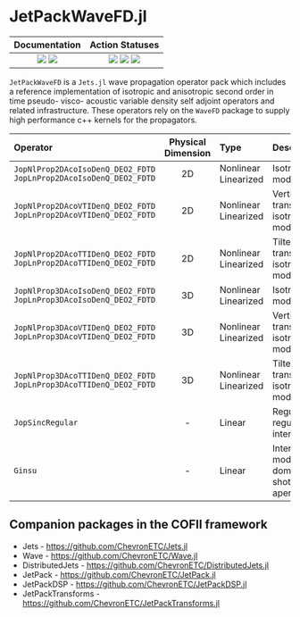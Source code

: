 # JetPackWaveFD.jl

| **Documentation** | **Action Statuses** |
|:---:|:---:|
| [![][docs-dev-img]][docs-dev-url] [![][docs-stable-img]][docs-stable-url] | [![][doc-build-status-img]][doc-build-status-url] [![][build-status-img]][build-status-url] [![][code-coverage-img]][code-coverage-results] |

`JetPackWaveFD` is a `Jets.jl` wave propagation operator pack which includes a reference implementation of isotropic and anisotropic second order in time pseudo- visco- acoustic variable density self adjoint operators and related infrastructure. These operators rely on the `WaveFD` package to supply high performance c++ kernels for the propagators.

| Operator | Physical Dimension | Type | Description |
|:---|:---:|:---|:---|
| `JopNlProp2DAcoIsoDenQ_DEO2_FDTD` <br> `JopLnProp2DAcoIsoDenQ_DEO2_FDTD` | 2D | Nonlinear <br> Linearized | Isotropic modeling  |
| `JopNlProp2DAcoVTIDenQ_DEO2_FDTD` <br> `JopLnProp2DAcoVTIDenQ_DEO2_FDTD` | 2D | Nonlinear <br> Linearized | Vertical transverse isotropy modeling |
| `JopNlProp2DAcoTTIDenQ_DEO2_FDTD` <br> `JopLnProp2DAcoTTIDenQ_DEO2_FDTD` | 2D | Nonlinear <br> Linearized | Tilted transverse isotropy modeling |
| `JopNlProp3DAcoIsoDenQ_DEO2_FDTD` <br> `JopLnProp3DAcoIsoDenQ_DEO2_FDTD` | 3D | Nonlinear <br> Linearized | Isotropic  modeling |
| `JopNlProp3DAcoVTIDenQ_DEO2_FDTD` <br> `JopLnProp3DAcoVTIDenQ_DEO2_FDTD` | 3D | Nonlinear <br> Linearized | Vertical transverse isotropy modeling |
| `JopNlProp3DAcoTTIDenQ_DEO2_FDTD` <br> `JopLnProp3DAcoTTIDenQ_DEO2_FDTD` | 3D | Nonlinear <br> Linearized | Tilted transverse isotropy modeling |
| `JopSincRegular` | - | Linear | Regular → regular sinc interpolation |
| `Ginsu` | - | Linear | Interpolate model domains for shot aperture |

## Companion packages in the COFII framework
- Jets - https://github.com/ChevronETC/Jets.jl
- Wave - https://github.com/ChevronETC/Wave.jl
- DistributedJets - https://github.com/ChevronETC/DistributedJets.jl
- JetPack - https://github.com/ChevronETC/JetPack.jl
- JetPackDSP - https://github.com/ChevronETC/JetPackDSP.jl
- JetPackTransforms - https://github.com/ChevronETC/JetPackTransforms.jl

[docs-dev-img]: https://img.shields.io/badge/docs-dev-blue.svg
[docs-dev-url]: https://chevronetc.github.io/JetPackWaveFD.jl/dev/

[docs-stable-img]: https://img.shields.io/badge/docs-stable-blue.svg
[docs-stable-url]: https://ChevronETC.github.io/JetPackWaveFD.jl/stable

[doc-build-status-img]: https://github.com/ChevronETC/JetPackWaveFD.jl/workflows/Documentation/badge.svg
[doc-build-status-url]: https://github.com/ChevronETC/JetPackWaveFD.jl/actions?query=workflow%3ADocumentation

[build-status-img]: https://github.com/ChevronETC/JetPackWaveFD.jl/workflows/Tests/badge.svg
[build-status-url]: https://github.com/ChevronETC/JetPackWaveFD.jl/actions?query=workflow%3A"Tests"

[code-coverage-img]: https://codecov.io/gh/ChevronETC/JetPackWaveFD.jl/branch/master/graph/badge.svg
[code-coverage-results]: https://codecov.io/gh/ChevronETC/JetPackWaveFD.jl
